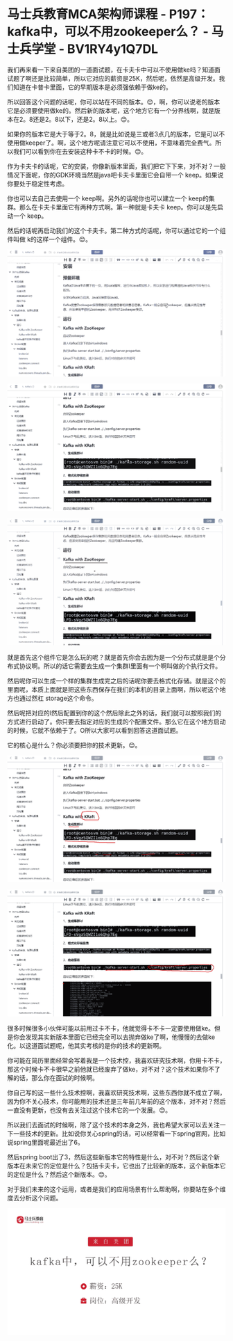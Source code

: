 # 马士兵教育MCA架构师课程 - P197：kafka中，可以不用zookeeper么？ - 马士兵学堂 - BV1RY4y1Q7DL

我们再来看一下来自美团的一道面试题，在卡夫卡中可以不使用做ke吗？知道面试题了啊还是比较简单，所以它对应的薪资是25K，然后呢，依然是高级开发。我们知道在卡普卡里面，它的早期版本是必须强依赖于做ke的。

所以回答这个问题的话呢，你可以站在不同的版本。😊，啊，你可以说老的版本它是必须要使用做ke的。然后新的版本呢，这个地方它有一个分界线啊，就是版本在2。8还是2。8以下，还是2。8以上。😊。

如果你的版本它是大于等于2。8，就是比如说是三或者3点几的版本，它是可以不使用做keeper了。啊，这个地方呢请注意它可以不使用，不意味着完全费气。所以我们可以看到你在去安装这种卡不卡的时候。😊。

作为卡夫卡的话呢，它的安装，你像新版本里面，我们把它下下来，对不对？一般情况下面呢，你的GDK环境当然是java吧卡夫卡里面它会自带一个 keep。如果说你要处于稳定性考虑。

你也可以去自己去使用一个 keep啊。另外的话呢你也可以建立一个 keep的集群。那么在卡夫卡里面它有两种方式啊。第一种就是卡夫卡 keep。你可以是先启动一个 keep。

然后的话呢再启动我们的这个卡夫卡。第二种方式的话呢，你可以通过它的一个组件叫做 k的这样一个组件。😊。



![](img/00a6ec2ecf77e54c62aef9658bced617_1.png)

![](img/00a6ec2ecf77e54c62aef9658bced617_2.png)

![](img/00a6ec2ecf77e54c62aef9658bced617_3.png)

就是首先这个组件它是怎么玩的呢？就是首先你会去因为是一个分布式就是是个分布式协议啊。所以的话它需要去生成一个集群I里面有一个啊叫做的个执行文件。

然后呢你可以生成一个样的集群生成完之后的话呢你要去格式化存储。就是这个的里面呢，本质上面就是把这些东西保存在我们的本机的目录上面啊，所以呢这个地方也通过然杠 storage这个命令。

然后呢把对应的I然后配置到你的这个然后除此之外的话，我们就可以按照我们的方式进行启动了。你只要去指定对应的生成的个配置文件。那么它在这个地方启动的时候，它就不依赖于了。O所以大家可以看到回答这道面试题。

它的核心是什么？你必须要把你的技术更新。😊。

![](img/00a6ec2ecf77e54c62aef9658bced617_5.png)

![](img/00a6ec2ecf77e54c62aef9658bced617_6.png)

很多时候很多小伙伴可能以前用过卡不卡，他就觉得卡不卡一定要使用做ke。但是你会发现其实新版本里面它已经完全可以去抛弃做ke了啊，他慢慢的去做ke化。以这道面试题呢，他其实考核的是你的技术的更新啊。

你可能在简历里面经常会写着我是一个技术控，我喜欢研究技术啊，你用卡不卡，那这个时候卡不卡很早之前他就已经废弃了做ke，对不对？这个技术如果你不了解的话，那么你在面试的时候啊。

你自己写的这一些什么技术控啊，我喜欢研究技术啊，这些东西你就不成立了啊，因为你不关心技术，你可能用的技术还是三年前几年前的这个版本，对不对？然后一直没有更新，也没有去关注过这个技术它的一个发展。😊。

所以我们去面试的时候啊，除了这个技术的本身之外，我也希望大家可以去关注一下一些技术的更新。比如说你关心spring的话，可以经常看一下spring官网，比如说spring里面呢最近出了6。

然后spring boot出了3，然后这些新版本它的特性是什么，对不对？然后这个新版本在未来它的定位是什么？包括卡夫卡，它也出了比较新的版本，这个新版本它的定位是什么？然后这个新版本。😊。

对于我们未来的这个运用，或者是我们的应用场景有什么帮助啊，你要站在多个维度去分析这个问题。

![](img/00a6ec2ecf77e54c62aef9658bced617_8.png)